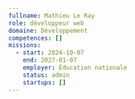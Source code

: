 ```yaml
---
fullname: Mathieu Le Ray
role: développeur web
domaine: Développement
competences: []
missions:
  - start: 2024-10-07
    end: 2027-01-07
    employer: Éducation nationale
    status: admin
    startups: []
---
```

